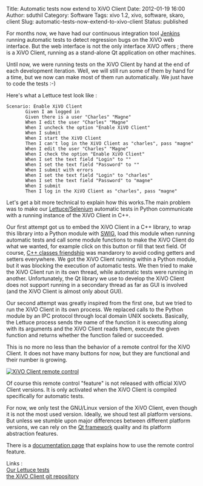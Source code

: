 Title: Automatic tests now extend to XiVO Client
Date: 2012-01-19 16:00
Author: sduthil
Category: Software
Tags: xivo 1.2, xivo, software, skaro, client
Slug: automatic-tests-now-extend-to-xivo-client
Status: published

For months now, we have had our continuous integration tool
[Jenkins](http://jenkins.xivo.io/ "Jenkins") running automatic tests to
detect regression bugs on the XiVO web interface. But the web interface
is not the only interface XiVO offers ; there is a XiVO Client, running
as a stand-alone Qt application on other machines.

Until now, we were running tests on the XiVO Client by hand at the end
of each development iteration. Well, we will still run some of them by
hand for a time, but we now can make most of them run automatically. We
just have to code the tests :-)

Here's what a Lettuce test look like :  

~~~
Scenario: Enable XiVO Client
       Given I am logged in
       Given there is a user "Charles" "Magne"
       When I edit the user "Charles" "Magne"
       When I uncheck the option "Enable XiVO Client"
       When I submit
       When I start the XiVO Client
       Then I can't log in the XiVO Client as "charles", pass "magne"
       When I edit the user "Charles" "Magne"
       When I check the option "Enable XiVO Client"
       When I set the text field "Login" to ""
       When I set the text field "Password" to ""
       When I submit with errors
       When I set the text field "Login" to "charles"
       When I set the text field "Password" to "magne"
       When I submit
       Then I log in the XiVO Client as "charles", pass "magne"
~~~


Let's get a bit more technical to explain how this works.The main
problem was to make our
[Lettuce/Selenium](http://lettuce.it/ "Lettuce/Selenium") automatic
tests in Python communicate with a running instance of the XiVO Client
in C++.

Our first attempt got us to embed the XiVO Client in a C++ library, to
wrap this library into a Python module with
[SWIG](SWIG "http://www.swig.org/"), load this module when running
automatic tests and call some module functions to make the XiVO Client
do what we wanted, for example click on this button or fill that text
field. Of course, [C++ classes
friendship](http://en.wikipedia.org/wiki/Friend_class "C++ classes friendship")
was mandarory to avoid coding getters and setters everywhere. We got the
XiVO Client running within a Python module, but it was blocking the
execution of automatic tests. We then tried to make the XiVO Client run
in its own thread, while automatic tests were running in another.
Unfortunately, the Qt library we use to develop the XiVO Client does not
support running in a secondary thread as far as GUI is involved (and the
XiVO Client is almost only about GUI).

Our second attempt was greatly inspired from the first one, but we tried
to run the XiVO Client in its own process. We replaced calls to the
Python module by an IPC protocol through local domain UNIX sockets.
Basically, the Lettuce process sends the name of the function it is
executing along with its arguments and the XiVO Client reads them,
execute the given function and returns whether the function failed or
succeeded.

This is no more no less than the behavior of a remote control for the
XiVO Client. It does not have many buttons for now, but they are
functional and their number is growing.

[![XiVO Client remote
control](/images/blog/xivosoft/.xivoclient-remotecontrol_m.jpg "XiVO Client remote control, janv. 2012")](/images/blog/xivosoft/xivoclient-remotecontrol.png "XiVO Client remote control")

Of course this remote control "feature" is not released with official
XiVO Client versions. It is only activated when the XiVO Client is
compiled specifically for automatic tests.

For now, we only test the GNU/Linux version of the XiVO Client, even
though it is not the most used version. Ideally, we shoud test all
platform versions. But unless we stumble upon major differences between
different platform versions, we can rely on the [Qt
framework](http://qt.nokia.com/ "Qt framework") quality and its platform
abstraction features.

There is a [documentation
page](https://wiki.xivo.io/index.php/XiVO_1.2-Skaro/CTI_XiVO_Client_Qt_Tester "documentation page")
that explains how to use the remote control feature.

Links :  
[Our Lettuce
tests](https://git.proformatique.com/?p=official/xivo-acceptance.git;a=tree;f=web-interface/features;h=239ee123d5bfabb313efd1f787bb5a7638217396;hb=HEAD "Our Lettuce tests")  
[the XiVO Client git
repository](https://git.proformatique.com/?p=official/xivo-client-qt.git;a=summary "the XiVO Client git repository")

</p>

